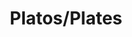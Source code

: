 ---
image: /images/platos.jpg
title: Platos/Plates
description: |-
    A plate is a broad, concave, but mainly flat vessel on which food can be served.
meal_menu: platos
order: 4
---